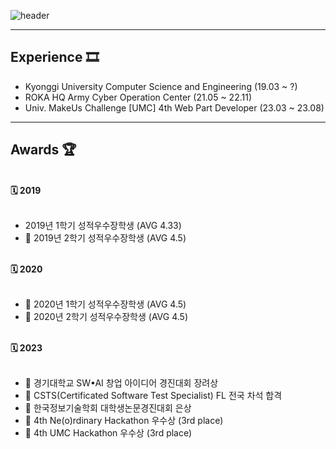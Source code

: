 <!--
**jungwoo3490/jungwoo3490** is a ✨ _special_ ✨ repository because its `README.md` (this file) appears on your GitHub profile.

Here are some ideas to get you started:

- 🔭 I’m currently working on ...
- 🌱 I’m currently learning ...
- 👯 I’m looking to collaborate on ...
- 🤔 I’m looking for help with ...
- 💬 Ask me about ...
- 📫 How to reach me: ...
- 😄 Pronouns: ...
- ⚡ Fun fact: ...
-->
<!-- 헤더 -->
![header](https://capsule-render.vercel.app/api?type=waving&color=16de46&height=200&section=header&text=🍀%20Front-End%20Developer&desc=JungWoo&fontSize=40&fontColor=ffffff&animation=fadeIn&fontAlignY=34&descSize=25&descAlignY=52)

<div>

  <hr/>

  ## Experience 🎞️
  - Kyonggi University Computer Science and Engineering (19.03 ~ ?)
  - ROKA HQ Army Cyber Operation Center (21.05 ~ 22.11)
  - Univ. MakeUs Challenge [UMC] 4th Web Part Developer (23.03 ~ 23.08)
  <hr/>
  
 

  ## Awards 🏆
  <br/>
  <strong>🗓 2019</strong>
  <br/>
  <br/>
  
  - 2019년 1학기 성적우수장학생 (AVG 4.33)
  - 🥇 2019년 2학기 성적우수장학생 (AVG 4.5)
  
  <br/>
  <strong>🗓 2020</strong>
  <br/>
  <br/>
  
  - 🥇 2020년 1학기 성적우수장학생 (AVG 4.5)
  - 🥇 2020년 2학기 성적우수장학생 (AVG 4.5)
  
  
  <br/>
  <strong>🗓 2023</strong>
  <br/>
  <br/>
  
  - 🥉 경기대학교 SW•AI 창업 아이디어 경진대회 장려상
  - 🥈 CSTS(Certificated Software Test Specialist) FL 전국 차석 합격
  - 🥈 한국정보기술학회 대학생논문경진대회 은상
  - 🥉 4th Ne(o)rdinary Hackathon 우수상 (3rd place)
  - 🥉 4th UMC Hackathon 우수상 (3rd place)
  
</div>
